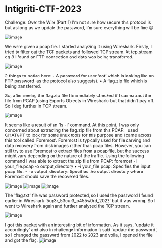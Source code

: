 # Intigriti-CTF-2023
Challenge: Over the Wire (Part 1)
I'm not sure how secure this protocol is but as long as we update the password, I'm sure everything will be fine 😊

![image](https://github.com/ali-md545/Intigriti-CTF-2023/assets/149575457/a6897100-cbb8-4da0-b470-2861fbe06a5c)


We were given a pcap file. I started analyzing it using Wireshark. Firstly, I tried to filter out the TCP packets and followed TCP stream. At tcp.stream eq 8 I found an FTP connection and data was being transferred.  

![image](https://github.com/ali-md545/Intigriti-CTF-2023/assets/149575457/89e77469-cd10-4ec0-aba1-1e02ff348e7d)
 
2 things to notice here:
•	A password for user ‘cat’ which is looking like an FTP password (as the protocol also suggests).
•	A flag.zip file which is being transferred.

So, after seeing the flag.zip file I immediately checked if I can extract the file from PCAP (using Exports Objects in Wireshark) but that didn’t pay off. So I dug further in TCP stream.  

![image](https://github.com/ali-md545/Intigriti-CTF-2023/assets/149575457/e195fa94-2cdf-4f4e-83e1-476f8451a4f8)

It seems like a result of an 'ls -l' command. At this point, I was only concerned about extracting the flag.zip file from this PCAP. I used CHATGPT to look for some linux tools for this purpose and I came across this tool called ‘Foremost’. 
Foremost is typically used for file carving and data recovery from disk images rather than pcap files. However, you can still try to use Foremost to extract files from a pcap file, but the success might vary depending on the nature of the traffic. 
Using the following command I was able to extract the zip file from PCAP:
foremost -i your_file.pcap -o output_directory
•	-i your_file.pcap: Specifies the input pcap file.
• -o output_directory: Specifies the output directory where Foremost should save the recovered files. 
 
 ![image](https://github.com/ali-md545/Intigriti-CTF-2023/assets/149575457/132f1092-1f7a-42d5-a141-dc5ac1e7c6c9)
![image](https://github.com/ali-md545/Intigriti-CTF-2023/assets/149575457/208c1ca2-3c2c-48e1-8285-87fdbbcd3617)
![image](https://github.com/ali-md545/Intigriti-CTF-2023/assets/149575457/b931c628-fdbc-451f-9142-7fa1d23e2da6)

The 'flag.txt' file was password protected, so I used the password I found earlier in Wireshark ‘5up3r_53cur3_p455w0rd_2022’ but it was wrong. So I went to Wireshark again and further analyzed the TCP stream.

![image](https://github.com/ali-md545/Intigriti-CTF-2023/assets/149575457/ff43a550-ed4d-42d0-abab-6ce2228a2da5)

I got this packet with an interesting bit of information. As it says, ‘update it accordingly’ and also in challenge information it said 'update the password', so I changed the password from 2022 to 2023 and voila, I opened the file and got the flag.
![image](https://github.com/ali-md545/Intigriti-CTF-2023/assets/149575457/d59c79bf-4fdc-4eee-ac81-6b2620580776)
 
